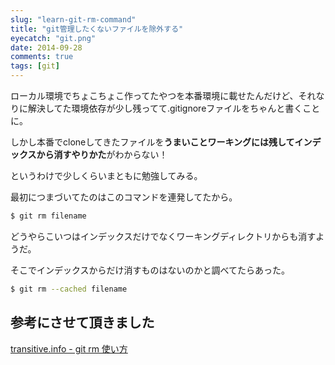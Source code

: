 ```yaml
---
slug: "learn-git-rm-command"
title: "git管理したくないファイルを除外する"
eyecatch: "git.png"
date: 2014-09-28
comments: true
tags: [git]
---
```


ローカル環境でちょこちょこ作ってたやつを本番環境に載せたんだけど、それなりに解決してた環境依存が少し残ってて.gitignoreファイルをちゃんと書くことに。

しかし本番でcloneしてきたファイルを**うまいことワーキングには残してインデックスから消すやりかた**がわからない！

というわけで少しくらいまともに勉強してみる。

最初につまづいてたのはこのコマンドを連発してたから。

``` sh
$ git rm filename
```

どうやらこいつはインデックスだけでなくワーキングディレクトリからも消すようだ。

そこでインデックスからだけ消すものはないのかと調べてたらあった。

``` sh
$ git rm --cached filename
```

## 参考にさせて頂きました

[transitive.info - git rm 使い方](http://transitive.info/article/git/command/rm/)
